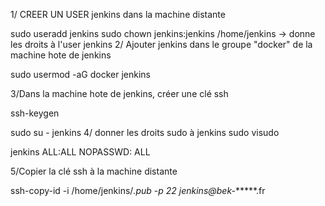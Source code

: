 1/ CREER UN USER jenkins dans la machine distante

sudo useradd jenkins
sudo chown jenkins:jenkins /home/jenkins -> donne les droits à l'user jenkins
2/ Ajouter jenkins dans le groupe "docker" de la machine hote de jenkins

sudo usermod -aG docker jenkins

3/Dans la machine hote de jenkins, créer une clé ssh

ssh-keygen

sudo su - jenkins
4/ donner les droits sudo à jenkins
sudo visudo

jenkins ALL:ALL NOPASSWD: ALL

5/Copier la clé ssh à la machine distante

ssh-copy-id -i /home/jenkins/*.pub -p 22 jenkins@bek-******.fr


